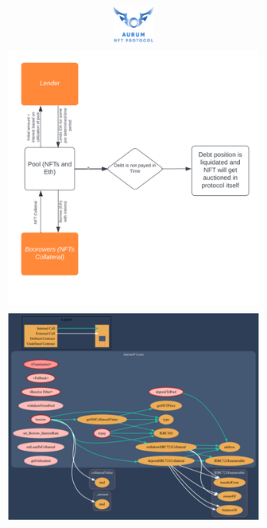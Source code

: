 <p align = "center"> 
  <img src="./svg.svg" height="70" width="80" style="background-color: black; display: inline-block;">
  </p>
<p align="center">
  <img src="./schema.png" alt="Schema of the project" title="Schema" />
</p>

<center>

![Schema of the Contract](./Hardhat/graph.svg "Schema") 

</center>


